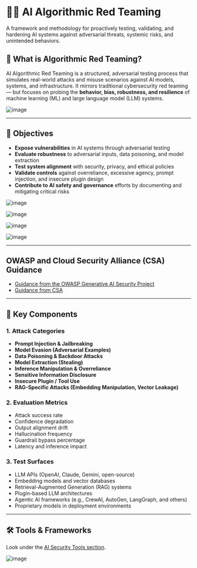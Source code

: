 # 🧠🔥 AI Algorithmic Red Teaming

A framework and methodology for proactively testing, validating, and hardening AI systems against adversarial threats, systemic risks, and unintended behaviors.

## 🚩 What is Algorithmic Red Teaming?

AI Algorithmic Red Teaming is a structured, adversarial testing process that simulates real-world attacks and misuse scenarios against AI models, systems, and infrastructure. It mirrors traditional cybersecurity red teaming — but focuses on probing the **behavior, bias, robustness, and resilience** of machine learning (ML) and large language model (LLM) systems.

![image](https://github.com/user-attachments/assets/aeda7b3e-f945-4f81-844c-1005a61ecaed)


---

## 🎯 Objectives

- **Expose vulnerabilities** in AI systems through adversarial testing
- **Evaluate robustness** to adversarial inputs, data poisoning, and model extraction
- **Test system alignment** with security, privacy, and ethical policies
- **Validate controls** against overreliance, excessive agency, prompt injection, and insecure plugin design
- **Contribute to AI safety and governance** efforts by documenting and mitigating critical risks

![image](https://github.com/user-attachments/assets/27e5080e-3824-4c1e-b61f-0402226c2270)

![image](https://github.com/user-attachments/assets/0404fabf-44b5-4829-bd7e-6c739e1bf892)

![image](https://github.com/user-attachments/assets/2c2dd4d0-ef87-41e4-92b0-977f375da03e)

![image](https://github.com/user-attachments/assets/26696f54-9ec8-4339-931f-3f9561218c84)

---
## OWASP and Cloud Security Alliance (CSA) Guidance
- [Guidance from the OWASP Generative AI Security Project](https://genai.owasp.org/initiatives/#ai-redteaming)
- [Guidance from CSA](https://cloudsecurityalliance.org/artifacts/agentic-ai-red-teaming-guide)

---

## 🧩 Key Components

### 1. Attack Categories
- **Prompt Injection & Jailbreaking**
- **Model Evasion (Adversarial Examples)**
- **Data Poisoning & Backdoor Attacks**
- **Model Extraction (Stealing)**
- **Inference Manipulation & Overreliance**
- **Sensitive Information Disclosure**
- **Insecure Plugin / Tool Use**
- **RAG-Specific Attacks (Embedding Manipulation, Vector Leakage)**

### 2. Evaluation Metrics
- Attack success rate
- Confidence degradation
- Output alignment drift
- Hallucination frequency
- Guardrail bypass percentage
- Latency and inference impact

### 3. Test Surfaces
- LLM APIs (OpenAI, Claude, Gemini, open-source)
- Embedding models and vector databases
- Retrieval-Augmented Generation (RAG) systems
- Plugin-based LLM architectures
- Agentic AI frameworks (e.g., CrewAI, AutoGen, LangGraph, and others)
- Proprietary models in deployment environments

---

## 🛠️ Tools & Frameworks

Look under the [AI Security Tools section](https://github.com/The-Art-of-Hacking/h4cker/blob/master/ai_research/ai_security_tools.md).

![image](https://github.com/user-attachments/assets/32e0f9bd-d754-4c24-8daa-89b82f56b033)

